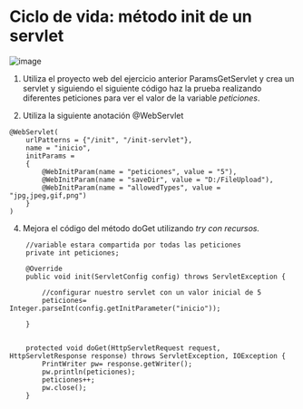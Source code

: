 # Ciclo de vida: método init de un servlet

![image](https://github.com/user-attachments/assets/b922fd0a-9ed7-4701-9ccc-fcb7670c350d)


1. Utiliza el proyecto web del ejercicio anterior ParamsGetServlet y crea un servlet y siguiendo el siguiente código haz la prueba realizando diferentes peticiones para ver el valor de la variable *peticiones*.

2. Utiliza la siguiente anotación @WebServlet

```
@WebServlet(
    urlPatterns = {"/init", "/init-servlet"},
    name = "inicio",
    initParams =
    {
        @WebInitParam(name = "peticiones", value = "5"),
        @WebInitParam(name = "saveDir", value = "D:/FileUpload"),
        @WebInitParam(name = "allowedTypes", value = "jpg,jpeg,gif,png")
    }
)
```
4. Mejora el código del método doGet utilizando *try con recursos.*

```
	//variable estara compartida por todas las peticiones
	private int peticiones;
   
	@Override
	public void init(ServletConfig config) throws ServletException {
		
		//configurar nuestro servlet con un valor inicial de 5
		peticiones= Integer.parseInt(config.getInitParameter("inicio"));
		
	}


	protected void doGet(HttpServletRequest request, HttpServletResponse response) throws ServletException, IOException {
		PrintWriter pw= response.getWriter();
		pw.println(peticiones);
		peticiones++;
		pw.close();
	}
```

